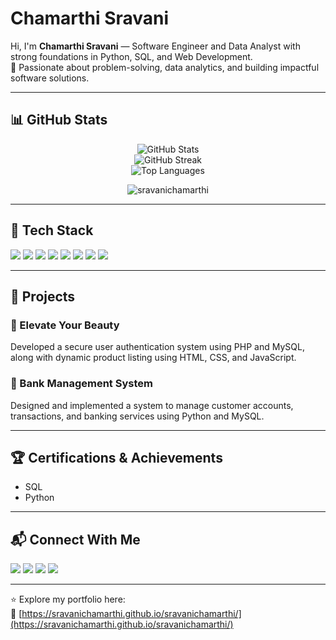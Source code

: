 # Chamarthi Sravani

Hi, I'm **Chamarthi Sravani** — Software Engineer and Data Analyst with strong foundations in Python, SQL, and Web Development.  
🎯 Passionate about problem-solving, data analytics, and building impactful software solutions.

---

<!-- 📊 GitHub Stats -->
<h2>📊 GitHub Stats</h2>
<p align="center">
  <img src="https://github-readme-stats.vercel.app/api?username=sravanichamarthi&show_icons=true&theme=radical&hide_border=true" alt="GitHub Stats" />
  <br/>
  <img src="https://github-readme-streak-stats.herokuapp.com?user=sravanichamarthi&theme=radical&hide_border=true" alt="GitHub Streak" />
  <br/>
  <img src="https://github-readme-stats.vercel.app/api/top-langs/?username=sravanichamarthi&layout=compact&theme=radical&hide_border=true" alt="Top Languages" />
</p>

<!-- Profile views counter -->
<p align="center">
  <img src="https://komarev.com/ghpvc/?username=sravanichamarthi&label=Profile%20views&color=0e75b6&style=flat" alt="sravanichamarthi" />
</p>


---

## 🧰 Tech Stack

<p align="left">
  <img src="https://img.shields.io/badge/Python-3776AB?style=for-the-badge&logo=python&logoColor=white"/>
  <img src="https://img.shields.io/badge/SQL-4479A1?style=for-the-badge&logo=mysql&logoColor=white"/>
  <img src="https://img.shields.io/badge/HTML5-E34F26?style=for-the-badge&logo=html5&logoColor=white"/>
  <img src="https://img.shields.io/badge/CSS3-264DE4?style=for-the-badge&logo=css3&logoColor=white"/>
  <img src="https://img.shields.io/badge/JavaScript-F0DB4F?style=for-the-badge&logo=javascript&logoColor=black"/>
  <img src="https://img.shields.io/badge/Power%20BI-F2C811?style=for-the-badge&logo=powerbi&logoColor=black"/>
  <img src="https://img.shields.io/badge/GitHub-181717?style=for-the-badge&logo=github&logoColor=white"/>
  <img src="https://img.shields.io/badge/VSCode-007ACC?style=for-the-badge&logo=visual-studio-code&logoColor=white"/>
</p>


---

## 🚀 Projects

### 💄 Elevate Your Beauty  
Developed a secure user authentication system using PHP and MySQL, along with dynamic product listing using HTML, CSS, and JavaScript.

### 🏦 Bank Management System  
Designed and implemented a system to manage customer accounts, transactions, and banking services using Python and MySQL.

---

## 🏆 Certifications & Achievements
 
- SQL
- Python
---

## 📬 Connect With Me

<p align="left">
  <a href="https://www.linkedin.com/in/sravani-chamarthi-716796264/"><img src="https://img.shields.io/badge/LinkedIn-chamarthi--sravani-blue?style=for-the-badge&logo=linkedin"></a>
  <a href="https://github.com/chamarthisravani"><img src="https://img.shields.io/badge/GitHub-chamarthisravani-black?style=for-the-badge&logo=github"></a>
  <a href="https://leetcode.com/u/chamarthisravani/"><img src="https://img.shields.io/badge/LeetCode-chamarthisravani-orange?style=for-the-badge&logo=leetcode"></a>
  <a href="https://www.hackerrank.com/profile/sravanichamarth2"><img src="https://img.shields.io/badge/HackerRank-sravanichamarth2-brightgreen?style=for-the-badge&logo=hackerrank"></a>
</p>

---

⭐ Explore my portfolio here:  
🔗 [https://sravanichamarthi.github.io/sravanichamarthi/](https://sravanichamarthi.github.io/sravanichamarthi/)

